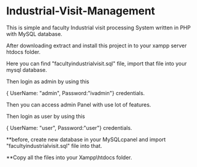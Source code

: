 # Industrial-Visit-Management

This is simple and faculty Industrial visit processing System written in PHP with MySQL database.

After downloading extract and install this project in to your xampp server htdocs folder.

Here you can find "facultyindustrialvisit.sql" file, import that file into your mysql database.

Then login as admin by using this

{ UserName: "admin", Password:"ivadmin"} credentials.

Then you can access admin Panel with use lot of features.

Then login as user by using this

{ UserName: "user", Password:"user"} credentials.

**before, create new database in your MySQLcpanel and import "facultyindustrialvisit.sql" file into that.

**Copy all the files into your Xampp\htdocs folder.
